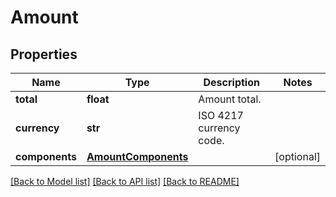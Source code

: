 # Amount

## Properties
Name | Type | Description | Notes
------------ | ------------- | ------------- | -------------
**total** | **float** | Amount total. | 
**currency** | **str** | ISO 4217 currency code. | 
**components** | [**AmountComponents**](AmountComponents.md) |  | [optional] 

[[Back to Model list]](../README.md#documentation-for-models) [[Back to API list]](../README.md#documentation-for-api-endpoints) [[Back to README]](../README.md)


